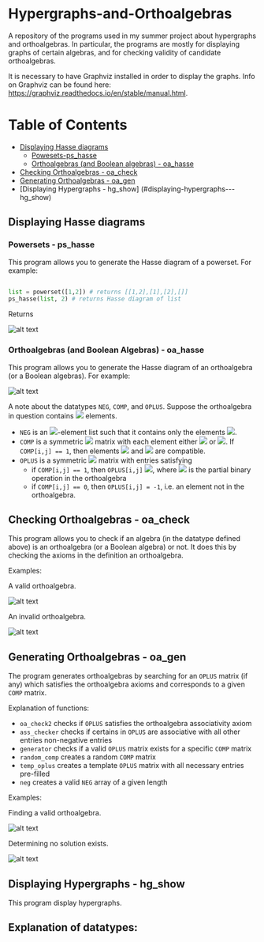 # Hypergraphs-and-Orthoalgebras
A repository of the programs used in my summer project about hypergraphs and orthoalgebras. In particular, the programs are mostly for displaying graphs of certain algebras, and for checking validity of candidate orthoalgebras.

It is necessary to have Graphviz installed in order to display the graphs. Info on Graphviz can be found here: https://graphviz.readthedocs.io/en/stable/manual.html.

# Table of Contents
- [Displaying Hasse diagrams](#displaying-hasse-diagrams)
  * [Powesets-ps_hasse](#powersets---ps_hasse)
  * [Orthoalgebras (and Boolean algebras) - oa_hasse](#orthoalgebras-(and-boolean-algebras)---oa_hasse)
- [Checking Orthoalgebras - oa_check](#checking-orthoalgebras---oa_check)
- [Generating Orthoalgebras - oa_gen](#generating-orthoalgebras---oa_gen) 
- [Displaying Hypergraphs - hg_show] (#displaying-hypergraphs---hg_show)


## Displaying Hasse diagrams

### Powersets - ps_hasse
This program allows you to generate the Hasse diagram of a powerset. For example:

```python 

list = powerset([1,2]) # returns [[1,2],[1],[2],[]]
ps_hasse(list, 2) # returns Hasse diagram of list
```
Returns 

![alt text](https://github.com/RonanD10/Hypergraphs-and-Orthoalgebras/blob/master/example1.png)

### Orthoalgebras (and Boolean Algebras) - oa_hasse
This program allows you to generate the Hasse diagram of an orthoalgebra (or a Boolean algebras). For example:

![alt text](https://github.com/RonanD10/Hypergraphs-and-Orthoalgebras/blob/master/example2.png)

A note about the datatypes `NEG`, `COMP`, and `OPLUS`. Suppose the orthoalgebra in question contains <img src="https://render.githubusercontent.com/render/math?math=n"> elements. 
- `NEG` is an <img src="https://render.githubusercontent.com/render/math?math=n">-element list such that it contains only the elements <img src="https://render.githubusercontent.com/render/math?math=0,1,2,...,n-1">. 
- `COMP` is a symmetric <img src="https://render.githubusercontent.com/render/math?math=n \time n"> matrix with each element either <img src="https://render.githubusercontent.com/render/math?math=0"> or <img src="https://render.githubusercontent.com/render/math?math=1">. If `COMP[i,j] == 1`, then elements <img src="https://render.githubusercontent.com/render/math?math=i"> and <img src="https://render.githubusercontent.com/render/math?math=j"> are compatible.
- `OPLUS` is a symmetric <img src="https://render.githubusercontent.com/render/math?math=n \times n"> matrix with entries satisfying
  * if `COMP[i,j] == 1`, then `OPLUS[i,j]` <img src="https://render.githubusercontent.com/render/math?math={= i \oplus j}">, where <img src="https://render.githubusercontent.com/render/math?math={\oplus}"> is the partial binary operation in the orthoalgebra
  * if `COMP[i,j] == 0`, then `OPLUS[i,j] = -1`, i.e. an element not in the orthoalgebra. 


## Checking Orthoalgebras - oa_check
This program allows you to check if an algebra (in the datatype defined above) is an orthoalgebra (or a Boolean algebra) or not. It does this by checking the axioms in the definition an orthoalgebra.

Examples:

A valid orthoalgebra.

![alt text](https://github.com/RonanD10/Hypergraphs-and-Orthoalgebras/blob/master/example3.png)


An invalid orthoalgebra.

![alt text](https://github.com/RonanD10/Hypergraphs-and-Orthoalgebras/blob/master/example4.png)

## Generating Orthoalgebras - oa_gen
The program generates orthoalgebras by searching for an `OPLUS` matrix (if any) which satisfies the orthoalgebra axioms and corresponds to a given `COMP` matrix. 

Explanation of functions:
- `oa_check2` checks if `OPLUS` satisfies the orthoalgebra associativity axiom
- `ass_checker` checks if certains in `OPLUS` are associative with all other entries non-negative entries
- `generator` checks if a valid `OPLUS` matrix exists for a specific `COMP` matrix
- `random_comp` creates a random `COMP` matrix
- `temp_oplus` creates a template `OPLUS` matrix with all necessary entries pre-filled
- `neg` creates a valid `NEG` array of a given length

Examples:

Finding a valid orthoalgebra. 

![alt text](https://github.com/RonanD10/Hypergraphs-and-Orthoalgebras/blob/master/example5.png)

Determining no solution exists.

![alt text](https://github.com/RonanD10/Hypergraphs-and-Orthoalgebras/blob/master/example6.png)


## Displaying Hypergraphs - hg_show
This program display hypergraphs. 

Explanation of datatypes:
- 
